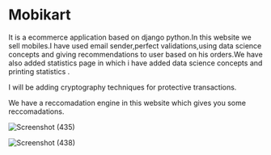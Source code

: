 # Mobikart
It is a ecommerce application based on django python.In this website we sell mobiles.I have used email sender,perfect validations,using data science concepts and giving recommendations to user based on his orders.We have also added statistics page in which i have added data science concepts and printing statistics .

I will be adding cryptography techniques for protective transactions.

We have a reccomadation engine in this website which gives you some reccomadations.


![Screenshot (435)](https://user-images.githubusercontent.com/74001038/132015278-f5695556-ba44-4ee2-8d0c-254d6587ffde.png)


![Screenshot (438)](https://user-images.githubusercontent.com/74001038/132015414-ec1f2f42-49a1-46fd-b0fb-371d9533cb2e.png)
